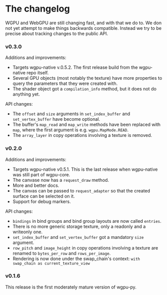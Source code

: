 # The changelog

WGPU and WebGPU are still changing fast, and with that we do to. We don
not yet attempt to make things backwards compatible. Instead we try to
be precise about tracking changes to the public API.


### v0.3.0

Additions and improvements:

* Targets wgpu-native v.0.5.2. The first release build from the wgpu-native repo itself.
* Several GPU objects (most notably the texture) have more properties to query
  the parameters that they were created with.
* The shader object got a `compilation_info` method, but it does not do anything yet.

API changes:

* The `offset` and `size` arguments in `set_index_buffer` and `set_vertex_buffer`
  have become optional.
* The buffer's `map_read` and `map_write` methods have been replaced with `map`,
  where the first argument is e.g. `wgpu.MapMode.READ`.
* The `array_layer` in copy operations involving a texture is removed.


### v0.2.0

Additions and improvements:

* Targets wgpu-native v0.5.1. This is the last release when wgpu-native was still part of wgpu-core.
* The canvase now has a `request_draw` method.
* More and better docs.
* The canvas can be passed to `request_adapter` so that the created surface
  can be selected on it.
* Support for debug markers.

API changes:

* `bindings` in bind groups and bind group layouts are now called `entries`.
* There is no more generic storage texture, only a readonly and a writeonly one.
* `set_index_buffer` and `set_vertex_buffer` got a mandatory `size` argument.
* `row_pitch` and `image_height` in copy operations involving a texture
  are renamed to `bytes_per_row` and `rows_per_image`.
* Rendering is now done under the swap_chain's context: `with swap_chain as current_texture_view`


### v0.1.6

This release is the first moderately mature version of wgpu-py.
